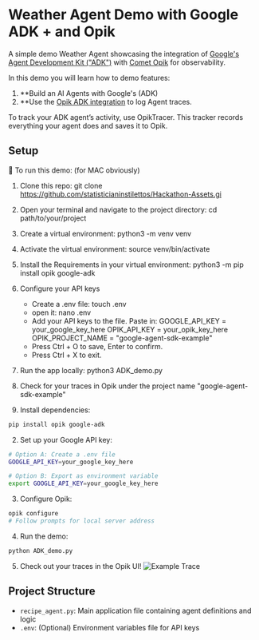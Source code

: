 # Weather Agent Demo with Google ADK + and Opik

A simple demo Weather Agent showcasing the integration of [Google's Agent Development Kit ("ADK")](https://google.github.io/adk-docs/) with [Comet Opik](http://github.com/comet-ml/opik) for observability. 

In this demo you will learn how to demo features:

1. **Build an AI Agents with Google's (ADK)
2. **Use the [Opik ADK integration](https://www.comet.com/docs/opik/tracing/integrations/adk) to log Agent traces.

To track your ADK agent’s activity, use OpikTracer. This tracker records everything your agent does and saves it to Opik.

## Setup

🚀 To run this demo: (for MAC obviously)
1. Clone this repo: git clone https://github.com/statisticianinstilettos/Hackathon-Assets.gi
2. Open your terminal and navigate to the project directory: cd path/to/your/project
3. Create a virtual environment: python3 -m venv venv
4. Activate the virtual environment: source venv/bin/activate
5. Install the Requirements in your virtual environment: python3 -m pip install opik google-adk 
6. Configure your API keys
   - Create a .env file: touch .env
   - open it: nano .env
   - Add your API keys to the file. Paste in:
        GOOGLE_API_KEY = your_google_key_here
        OPIK_API_KEY = your_opik_key_here
        OPIK_PROJECT_NAME = "google-agent-sdk-example"
   - Press Ctrl + O to save, Enter to confirm.
   - Press Ctrl + X to exit.
8. Run the app locally: python3 ADK_demo.py
9. Check for your traces in Opik under the project name  "google-agent-sdk-example"

1. Install dependencies:
```bash
pip install opik google-adk 
```

2. Set up your Google API key:
```bash
# Option A: Create a .env file
GOOGLE_API_KEY=your_google_key_here

# Option B: Export as environment variable
export GOOGLE_API_KEY=your_google_key_here
```

3. Configure Opik:
```bash
opik configure
# Follow prompts for local server address
```

4. Run the demo:
```bash
python ADK_demo.py
```

5. Check out your traces in the Opik UI!
![Example Trace](https://i.imgur.com/41Ts9Qll.png)

## Project Structure

- `recipe_agent.py`: Main application file containing agent definitions and logic
- `.env`: (Optional) Environment variables file for API keys
